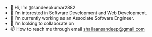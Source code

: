 - 👋 Hi, I’m @sandeepkumar2882
- 👀 I’m interested in Software Development and Web Development.
- 🌱 I’m currently working as an Associate Software Engineer.
- 💞️ I’m looking to collaborate on 
- 📫 How to reach me through email shailaansandeep@gmail.com 

<!---
sandeepkumar2882/sandeepkumar2882 is a ✨ special ✨ repository because its `README.md` (this file) appears on your GitHub profile.
You can click the Preview link to take a look at your changes.
--->
